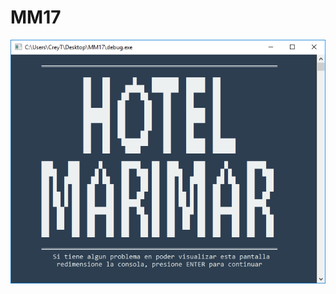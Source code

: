 # MM17

![WELCOME SCREEN](https://github.com/CreyTuning/MM17/blob/master/Resources/Images/IMG-1.PNG)
